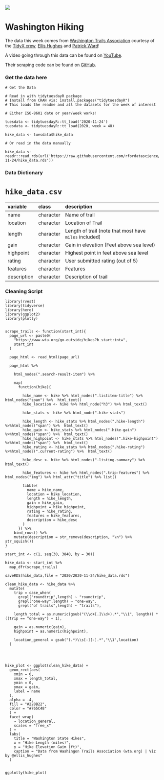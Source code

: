 ![](https://www.wildlandtrekking.com/img/homepicnorthcascades.jpg)

# Washington Hiking

The data this week comes from [Washington Trails Association](https://www.wta.org/go-outside/hikes?b_start:int=1) courtesy of the [TidyX crew](https://github.com/thebioengineer/TidyX/tree/master/TidyTuesday_Explained/035-Rectangles), [Ellis Hughes](https://twitter.com/Ellis_hughes) and [Patrick Ward](https://twitter.com/OSPpatrick)!

A video going through this data can be found on [YouTube](https://bit.ly/TidyX_Ep35).

Their scraping code can be found on [GitHub](https://github.com/thebioengineer/TidyX/blob/master/TidyTuesday_Explained/035-Rectangles/Washington-hikes.R).

### Get the data here

```{r}
# Get the Data

# Read in with tidytuesdayR package 
# Install from CRAN via: install.packages("tidytuesdayR")
# This loads the readme and all the datasets for the week of interest

# Either ISO-8601 date or year/week works!

tuesdata <- tidytuesdayR::tt_load('2020-11-24')
tuesdata <- tidytuesdayR::tt_load(2020, week = 48)

hike_data <- tuesdata$hike_data

# Or read in the data manually

hike_data <- readr::read_rds(url('https://raw.githubusercontent.com/rfordatascience/tidytuesday/master/data/2020/2020-11-24/hike_data.rds'))

```
### Data Dictionary

# `hike_data.csv`

|variable    |class     |description |
|:-----------|:---------|:-----------|
|name        |character | Name of trail |
|location    |character | Location of Trail |
|length      |character | Length of trail (note that most have ` miles` included) |
|gain        |character | Gain in elevation (Feet above sea level) |
|highpoint   |character | Highest point in feet above sea level |
|rating      |character | User submitted rating (out of 5) |
|features    |character | Features |
|description |character | Description of trail |

### Cleaning Script

```{r}
library(rvest)
library(tidyverse)
library(here)
library(ggplot2)
library(plotly)


scrape_trails <- function(start_int){
  page_url <- paste0(
    "https://www.wta.org/go-outside/hikes?b_start:int=",
    start_int
  )
  
  page_html <- read_html(page_url)
  
  page_html %>% 
    
    html_nodes(".search-result-item") %>% 
    
    map(
      function(hike){
        
        hike_name <- hike %>% html_nodes(".listitem-title") %>% html_nodes("span") %>%  html_text()
        hike_location <- hike %>% html_node("h3") %>% html_text()
        
        hike_stats <- hike %>% html_node(".hike-stats")
        
        hike_length <- hike_stats %>% html_nodes(".hike-length") %>%html_nodes("span") %>%  html_text()
        hike_gain <- hike_stats %>% html_nodes(".hike-gain") %>%html_nodes("span") %>%  html_text()
        hike_highpoint <- hike_stats %>% html_nodes(".hike-highpoint") %>%html_nodes("span") %>%  html_text()
        hike_rating <- hike_stats %>% html_nodes(".hike-rating") %>%html_nodes(".current-rating") %>%  html_text()
        
        hike_desc <- hike %>% html_nodes(".listing-summary") %>% html_text()
        
        hike_features <- hike %>% html_nodes(".trip-features") %>% html_nodes("img") %>% html_attr("title") %>% list()
        
        tibble(
          name = hike_name,
          location = hike_location,
          length = hike_length,
          gain = hike_gain,
          highpoint = hike_highpoint,
          rating = hike_rating,
          features = hike_features,
          description = hike_desc
        )
      }) %>% 
    bind_rows() %>% 
    mutate(description = str_remove(description, "\n") %>% str_squish())
}

start_int <- c(1, seq(30, 3840, by = 30))

hike_data <- start_int %>% 
  map_dfr(scrape_trails)

saveRDS(hike_data,file = "2020/2020-11-24/hike_data.rds")

clean_hike_data <- hike_data %>% 
  mutate(
    trip = case_when(
      grepl("roundtrip",length) ~ "roundtrip",
      grepl("one-way",length) ~ "one-way",
      grepl("of trails",length) ~ "trails"),
    
    length_total = as.numeric(gsub("(\\d+[.]\\d+).*","\\1", length)) * ((trip == "one-way") + 1),
    
    gain = as.numeric(gain),
    highpoint = as.numeric(highpoint),
    
    location_general = gsub("(.*)\\s[-][-].*","\\1",location)
  )




hike_plot <- ggplot(clean_hike_data) + 
  geom_rect(aes(
    xmin = 0,
    xmax = length_total,
    ymin = 0,
    ymax = gain,
    label = name
  ),
  alpha = .4,
  fill = "#228B22",
  color = "#765C48"
  ) + 
  facet_wrap(
    ~ location_general,
    scales = "free_x"
  ) +
  labs(
    title = "Washington State Hikes",
    x = "Hike Length (miles)",
    y = "Hike Elevation Gain (ft)",
    caption = "Data from Washingon Trails Association (wta.org) | Viz by @ellis_hughes"
  )


ggplotly(hike_plot)
```